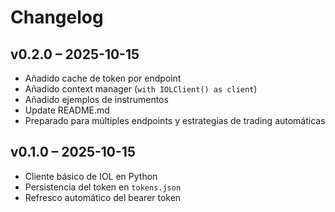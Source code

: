 # Changelog

## v0.2.0 – 2025-10-15

- Añadido cache de token por endpoint
- Añadido context manager (`with IOLClient() as client`)
- Añadido ejemplos de instrumentos
- Update README.md
- Preparado para múltiples endpoints y estrategias de trading automáticas

## v0.1.0 – 2025-10-15

- Cliente básico de IOL en Python
- Persistencia del token en `tokens.json`
- Refresco automático del bearer token
